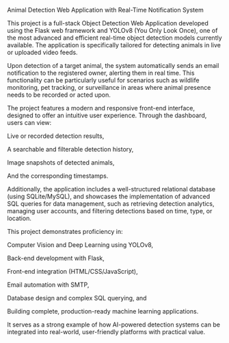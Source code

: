 Animal Detection Web Application with Real-Time Notification System

This project is a full-stack Object Detection Web Application developed using the Flask web framework and YOLOv8 (You Only Look Once), one of the most advanced and efficient real-time object detection models currently available. The application is specifically tailored for detecting animals in live or uploaded video feeds.

Upon detection of a target animal, the system automatically sends an email notification to the registered owner, alerting them in real time. This functionality can be particularly useful for scenarios such as wildlife monitoring, pet tracking, or surveillance in areas where animal presence needs to be recorded or acted upon.

The project features a modern and responsive front-end interface, designed to offer an intuitive user experience. Through the dashboard, users can view:

Live or recorded detection results,

A searchable and filterable detection history,

Image snapshots of detected animals,

And the corresponding timestamps.

Additionally, the application includes a well-structured relational database (using SQLite/MySQL), and showcases the implementation of advanced SQL queries for data management, such as retrieving detection analytics, managing user accounts, and filtering detections based on time, type, or location.

This project demonstrates proficiency in:

Computer Vision and Deep Learning using YOLOv8,

Back-end development with Flask,

Front-end integration (HTML/CSS/JavaScript),

Email automation with SMTP,

Database design and complex SQL querying, and

Building complete, production-ready machine learning applications.

It serves as a strong example of how AI-powered detection systems can be integrated into real-world, user-friendly platforms with practical value.
